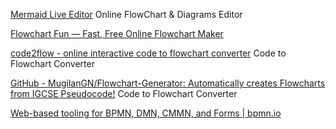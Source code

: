 
[Mermaid Live Editor](https://mermaid.live/edit)
Online FlowChart & Diagrams Editor

[Flowchart Fun — Fast, Free Online Flowchart Maker](https://flowchart.fun/)

[code2flow - online interactive code to flowchart converter](https://app.code2flow.com/)
Code to Flowchart Converter

[GitHub - MugilanGN/Flowchart-Generator: Automatically creates Flowcharts from IGCSE Pseudocode!](https://github.com/MugilanGN/Flowchart-Generator)
Code to Flowchart Converter

[Web-based tooling for BPMN, DMN, CMMN, and Forms | bpmn.io](https://bpmn.io/)
